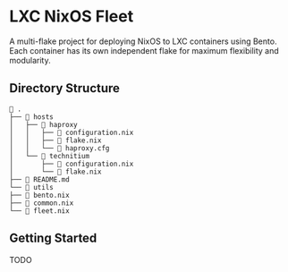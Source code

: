# LXC NixOS Fleet

A multi-flake project for deploying NixOS to LXC containers using Bento. Each container has its own independent flake for maximum flexibility and modularity.

## Directory Structure

```
 .
├──  hosts
│   ├──  haproxy
│   │   ├──  configuration.nix
│   │   ├──  flake.nix
│   │   └──  haproxy.cfg
│   └──  technitium
│       ├──  configuration.nix
│       └──  flake.nix
├── 󰂺 README.md
└──  utils
├──  bento.nix
├──  common.nix
└──  fleet.nix
```

## Getting Started

TODO
